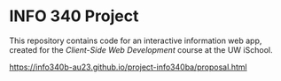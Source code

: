 # INFO 340 Project

This repository contains code for an interactive information web app, created for the _Client-Side Web Development_ course at the UW iSchool.

https://info340b-au23.github.io/project-info340ba/proposal.html
